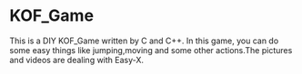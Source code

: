 # KOF_Game
This is a DIY KOF_Game written by C and C++. In this game, you can do some easy things like jumping,moving and some other actions.The pictures and videos are dealing with Easy-X.

